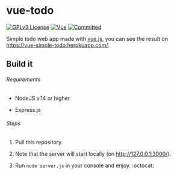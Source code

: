 # vue-todo
[![GPLv3 License](https://img.shields.io/badge/%20License-GPL%20v3-yellow?style=flat-square&labelColor=black)](https://opensource.org/licenses/)
[![Vue](https://img.shields.io/badge/-Vue.js-success?style=flat-square)](https://github.com/vuejs/vue)
[![Committed](https://img.shields.io/github/last-commit/albbus-stack/vue-todo?label=Committed&color=42c5f5&style=flat-square&logo=heroku&logoColor=42c5f5&logoWidth=17&labelColor=black)](https://github.com/albbus-stack/vue-todo/commits)

Simple todo web app made with [vue.js](https://github.com/vuejs/vue), you can see the result on https://vue-simple-todo.herokuapp.com/.

## Build it

###### Requirements

* NodeJS v.14 or higher

* Express.js

###### Steps

1. Pull this repository.

2. Note that the server will start locally (on http://127.0.0.1:3000/).

3. Run `node server.js` in your console and enjoy. :octocat:

